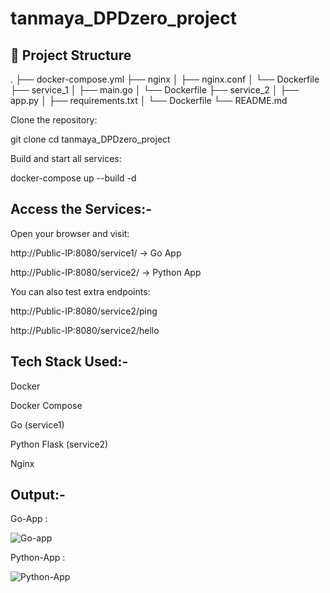 # tanmaya_DPDzero_project

## 📁 Project Structure

.
├── docker-compose.yml
├── nginx
│ ├── nginx.conf
│ └── Dockerfile
├── service_1
│ ├── main.go
│ └── Dockerfile
├── service_2
│ ├── app.py
│ ├── requirements.txt
│ └── Dockerfile
└── README.md


Clone the repository:

git clone <github-repo-url>
cd tanmaya_DPDzero_project


Build and start all services:

docker-compose up --build -d



Access the Services:-
----------------------------
Open your browser and visit:

http://Public-IP:8080/service1/ → Go App

http://Public-IP:8080/service2/ → Python App

You can also test extra endpoints:

http://Public-IP:8080/service2/ping

http://Public-IP:8080/service2/hello


Tech Stack Used:-
----------------------
Docker

Docker Compose

Go (service1)

Python Flask (service2)

Nginx



Output:-
------------

Go-App :


![Go-app](https://github.com/user-attachments/assets/b6b9ea4c-cb20-4874-8466-7c4b15d79436)



Python-App :

![Python-App](https://github.com/user-attachments/assets/7582d3c1-4729-4cd8-92d2-61915d2e93d2)

























